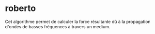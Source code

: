 # roberto
Cet algorithme permet de calculer la force résultante dû à la propagation d'ondes de basses fréquences à travers un medium.
